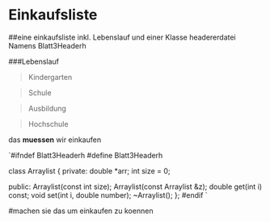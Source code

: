 # Einkaufsliste

##eine einkaufsliste inkl. Lebenslauf und einer Klasse headererdatei Namens Blatt3Headerh


###Lebenslauf

  > Kindergarten

  > Schule
 
  > Ausbildung

  > Hochschule






das **muessen** wir einkaufen

`#ifndef Blatt3Headerh
#define Blatt3Headerh

class Arraylist
{
private:
    double *arr;
    int size = 0;

public:
    Arraylist(const int size);
    Arraylist(const Arraylist &z);
    double get(int i) const;
    void set(int i, double number);
    ~Arraylist();
};
#endif
`




#machen sie das um einkaufen zu koennen
